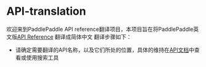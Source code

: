# API-translation

  欢迎来到PaddlePaddle API reference翻译项目，本项目旨在将PaddlePaddle英文版[API Reference](http://paddlepaddle.org/documentation/api/zh/1.0/fluid.html)
翻译成简体中文
  翻译步骤如下：
  - 请确定需要翻译的API名称，以及它们所处的位置，具体的维持在[API文档](http://paddlepaddle.org/documentation/api/zh/1.0/fluid.html)中查看或使用搜索工具
